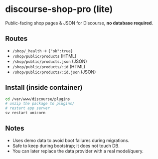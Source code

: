 # discourse-shop-pro (lite)

Public-facing shop pages & JSON for Discourse, **no database required**.

## Routes
- `/shop/_health` → `{"ok":true}`
- `/shop/public/products` (HTML)
- `/shop/public/products.json` (JSON)
- `/shop/public/products/:id` (HTML)
- `/shop/public/products/:id.json` (JSON)

## Install (inside container)
```bash
cd /var/www/discourse/plugins
# unzip the package to plugins/
# restart app server
sv restart unicorn
```

## Notes
- Uses demo data to avoid boot failures during migrations.
- Safe to keep during bootstrap; it does not touch DB.
- You can later replace the data provider with a real model/query.
